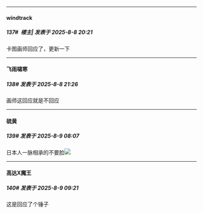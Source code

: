 ﻿
*****

####  windtrack  
##### 137#         楼主| 发表于 2025-8-8 20:21

卡图画师回应了，更新一下


*****

####  飞雨啸寒  
##### 138#       发表于 2025-8-8 21:26

画师这回应就是不回应


*****

####  硫黄  
##### 139#       发表于 2025-8-9 08:07

日本人一脉相承的不要脸<img src="https://static.stage1st.com/image/smiley/face2017/049.png" referrerpolicy="no-referrer">


*****

####  高达X魔王  
##### 140#       发表于 2025-8-9 09:21

这是回应了个锤子

